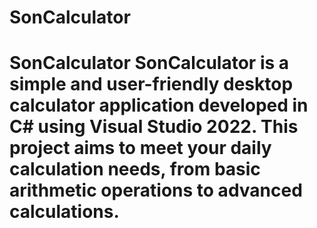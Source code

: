 # SonCalculator
# SonCalculator  **SonCalculator** is a simple and user-friendly desktop calculator application developed in C# using Visual Studio 2022. This project aims to meet your daily calculation needs, from basic arithmetic operations to advanced calculations.
